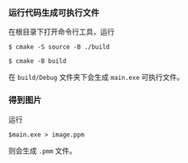 ### 运行代码生成可执行文件

在根目录下打开命令行工具，运行

    $ cmake -S source -B ./build

    $ cmake -B build

在 `build/Debug` 文件夹下会生成 `main.exe` 可执行文件。

### 得到图片

运行

    $main.exe > image.ppm

则会生成 `.pmm` 文件。

